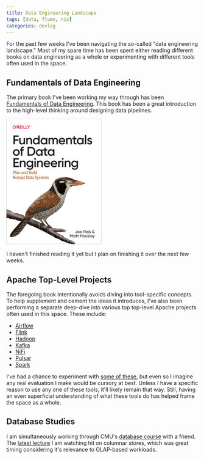 ```yaml
---
title: Data Engineering Landscape
tags: [data, flume, nix]
categories: devlog
---
```


For the past few weeks I've been navigating the so-called "data engineering
landscape." Most of my spare time has been spent either reading different books
on data engineering as a whole or experimenting with different tools often
used in the space.

## Fundamentals of Data Engineering

The primary book I've been working my way through has been
[Fundamentals of Data Engineering](/snapshots/data-engineering-landscape/fundamentals-data-engineering.html).
This book has been a great introduction to the high-level thinking around
designing data pipelines.

![O'Reilly](/assets/img/data-engineering-landscape/oreilly.jpg)

I haven't finished reading it yet but I plan on finishing it over the next few
weeks.

## Apache Top-Level Projects

The foregoing book intentionally avoids diving into tool-specific concepts. To
help supplement and cement the ideas it introduces, I've also been performing a
separate deep-dive into various top top-level Apache projects often used in
this space. These include:

* [Airflow](/snapshots/data-engineering-landscape/airflow.html)
* [Flink](/snapshots/data-engineering-landscape/flink.html)
* [Hadoop](/snapshots/data-engineering-landscape/hadoop.html)
* [Kafka](/snapshots/data-engineering-landscape/kafka.html)
* [NiFi](/snapshots/data-engineering-landscape/nifi.html)
* [Pulsar](/snapshots/data-engineering-landscape/pulsar.html)
* [Spark](/snapshots/data-engineering-landscape/spark.html)

I've had a chance to experiment with [some of these](https://git.jrpotter.com/r/bootstrap/src/branch/main/specs),
but even so I imagine any real evaluation I make would be cursory at best.
Unless I have a specific reason to use any one of these tools, it'll likely
remain that way. Still, having an even superficial understanding of what these
tools do has helped frame the space as a whole.

## Database Studies

I am simultaneously working through CMU's
[database course](/snapshots/data-engineering-landscape/cmu-course.html) with a
friend. The [latest lecture](https://www.youtube.com/watch?v=q4W5r3GR0OU) I am
watching hit on columnar stores, which was great timing considering it's
relevance to OLAP-based workloads.

